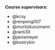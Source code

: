 **Course supervisors:**

- @kcsy
- @renpeng007
- @moritzkunzmann
- @ranli30
- @janismeyer
- @kostrykin

